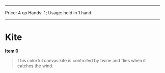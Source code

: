 
---
Price: 4 cp
Hands: 1;
Usage: held in 1 hand


---

# Kite

**Item 0**

> This colorful canvas kite is controlled by twine and flies when it catches the wind.
